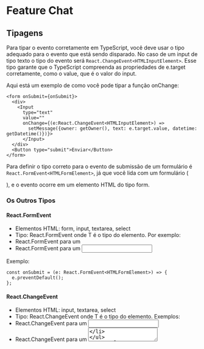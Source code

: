 # Feature Chat

## Tipagens

Para tipar o evento corretamente em TypeScript, você deve usar o tipo adequado para o evento que está sendo disparado. No caso de um input de tipo texto o tipo do evento será 
`React.ChangeEvent<HTMLInputElement>`.  Esse tipo garante que o TypeScript compreenda as propriedades de e.target corretamente, como o value, que é o valor do input.

Aqui está um exemplo de como você pode tipar a função onChange:

```tsx
<form onSubmit={onSubmit}>
  <div>
    <Input 
      type="text"  
      value="" 
      onChange={(e:React.ChangeEvent<HTMLInputElement>) => 
        setMessage({owner: getOwner(), text: e.target.value, datetime: getDatetime()})}>
      </Input>
  </div>
  <Button type="submit">Enviar</Button> 
</form>
```


Para definir  o tipo correto para o evento de submissão de um formulário é 
`React.FormEvent<HTMLFormElement>`, já que você lida com um formulário (<form>), e o evento ocorre em um elemento HTML do tipo form.

### Os Outros Tipos

#### React.FormEvent

- Elementos HTML: form, input, textarea, select
- Tipo: React.FormEvent<T> onde T é o tipo do elemento. Por exemplo:
- React.FormEvent<HTMLFormElement> para um <form>
- React.FormEvent<HTMLInputElement> para um <input>

Exemplo:

```tsx
const onSubmit = (e: React.FormEvent<HTMLFormElement>) => {
  e.preventDefault();
};
```

#### React.ChangeEvent

- Elementos HTML: input, textarea, select
- Tipo: React.ChangeEvent<T> onde T é o tipo do elemento. Exemplos:
- React.ChangeEvent<HTMLInputElement> para um <input>
- React.ChangeEvent<HTMLTextAreaElement> para um <textarea>

Exemplo:

```tsx
const handleChange = (e: React.ChangeEvent<HTMLInputElement>) => {
  const value = e.target.value;
};
``` 
#### React.MouseEvent

- Elementos HTML: Qualquer elemento que possa ser clicado, como button, div, a, etc.
- Tipo: React.MouseEvent<T> onde T é o tipo do elemento. Exemplos:
- React.MouseEvent<HTMLButtonElement> para um <button>
- React.MouseEvent<HTMLDivElement> para um <div>

Exemplo:

```tsx
const handleClick = (e: React.MouseEvent<HTMLButtonElement>) => {
  console.log('Button clicked');
};
```

#### React.KeyboardEvent

- Elementos HTML: Qualquer elemento que possa receber entrada de teclado, como input, textarea, div (com contentEditable), etc.
- Tipo: React.KeyboardEvent<T> onde T é o tipo do elemento. Exemplos:
- React.KeyboardEvent<HTMLInputElement> para um <input>
- React.KeyboardEvent<HTMLTextAreaElement> para um <textarea>

Exemplo:

```tsx
const onKeyDown = (e: React.KeyboardEvent<HTMLInputElement>) => {
  if (e.key === 'Enter') {
    console.log('Enter pressed');
  }
};
const onKeyUp = (e: React.KeyboardEvent<HTMLInputElement>) => {
  if (e.key === 'Enter') {
    console.log('Enter released');
  }
};
```

#### React.FocusEvent

- Elementos HTML: Elementos de formulário como input, textarea, select, button, etc.
- Tipo: React.FocusEvent<T> onde T é o tipo do elemento. Exemplos:
- React.FocusEvent<HTMLInputElement> para um <input>
- Uso: Para capturar eventos de foco (quando um elemento recebe ou perde o foco).

Exemplo:

```tsx
const onFocus = (e: React.FocusEvent<HTMLInputElement>) => {
  console.log('Campo focado');
};

const onBlur = (e: React.FocusEvent<HTMLInputElement>) => {
  console.log('Campo perdeu o foco');
};
```

#### Eventos de Carregamento: React.SyntheticEvent<T>

- Elemento HTML: img, iframe, audio, video
- Uso: Para capturar eventos como carregamento de imagens ou elementos de mídia.

Exemplo:

```tsx
const onLoad = (e: React.SyntheticEvent<HTMLImageElement>) => {
  console.log('Imagem carregada');
};
```
#### Eventos de Alteração de Entrada (Input): React.FormEvent<T>

- Elemento HTML: input, textarea, select
- Uso: Para capturar entradas de texto ou seleção de valores.

Exemplo:

```tsx
const onInput = (e: React.FormEvent<HTMLInputElement>) => {
  console.log('Valor do input alterado');
};
```

#### Eventos de Toque (Touch): React.TouchEvent<T>

- Elemento HTML: div, button, input (geralmente para dispositivos móveis)
- Uso: Para capturar eventos de toque, como no caso de dispositivos móveis.

Exemplo:

```tsx
const onTouchStart = (e: React.TouchEvent<HTMLDivElement>) => {
  console.log('Toque iniciado');
};
``` 

## Estado

### Verificação de valor antes de definir um state

Uma coisa  que é importante salientar é que quando você define uma `interface` para seu state
é necessário que você faça uma checkagem se o valor que será definido não seja undefined ou null, por exemplo:

```tsx
const [ messages, setMessages ] = useState<IMessage[]>([]);
``` 

Aqui eu espero um `array` de IMessage, então quando eu defino em `src/features/chat/molecules/ChatInputMessage.tsx` esse código:

```tsx
const [message, setMessage] = useState<IMessage>();
const onSubmit = (e: React.FormEvent<HTMLFormElement>) => {
  e.preventDefault();
  if (message) {
    setMessages((prev) => [...prev, message]);
  }
};
```

É obrigatório que eu faça essa validação do valor de `message` antes de usá-lo, ou poderia definir um valor inicial assim:


```tsx
const [message, setMessage] = useState<IMessage>({
  owner: '',
  text: '',
  datetime: '',
});
```

Porque se eu não fizer uma dessas 2 soluções irei receber um erro assim:

```
Argument of type '(prev: IMessage[]) => (IMessage | undefined)[]' is not assignable to parameter of type 'SetStateAction<IMessage[]>'.
  Type '(prev: IMessage[]) => (IMessage | undefined)[]' is not assignable to type '(prevState: IMessage[]) => IMessage[]'.
    Type '(IMessage | undefined)[]' is not assignable to type 'IMessage[]'.
      Type 'IMessage | undefined' is not assignable to type 'IMessage'.
        Type 'undefined' is not assignable to type 'IMessage'.

28     setMessages((prev) => [...prev, message]);
```

Então lendo a última linha `Type 'undefined' is not assignable to type 'IMessage'.`
fica bem mais fácil de entender o real problema.

**#ficadica**

Também há outro cenário onde você define os campos de um objeto como obrigatórios, mas 
quer atualziar apenas um campo, por exemplo:

```tsx
export interface IMessage {
  owner: string;
  text: string;
  datetime: string;
  type: string; // sender | receiver
  className?: string;
}

const [message, setMessage] = useState<IMessage>();

setMessage((prev) => ({
  ...prev,
  text: "",
}))
```

Você vai se deparar com esse erro:

```
Argument of type '(prev: IMessage | undefined) => { text: string; owner?: string | undefined; datetime?: string | undefined; type?: string | undefined; className?: string | undefined; }' is not assignable to parameter of type 'SetStateAction<IMessage | undefined>'.
  Type '(prev: IMessage | undefined) => { text: string; owner?: string | undefined; datetime?: string | undefined; type?: string | undefined; className?: string | undefined; }' is not assignable to type '(prevState: IMessage | undefined) => IMessage | undefined'.
    Call signature return types '{ text: string; owner?: string | undefined; datetime?: string | undefined; type?: string | undefined; className?: string | undefined; }' and 'IMessage | undefined' are incompatible.
      The types of 'owner' are incompatible between these types.
        Type 'string | undefined' is not assignable to type 'string'.
          Type 'undefined' is not assignable to type 'string'.ts(2345)
```

Isso acontece porque você precisa garantir que os valores não são undefined,
basicamente sempre quue você ver esse erro de undefined é porque você precisa ou testar ele
antes ou definir seu valor, nesse caso eu defini um valor padão:

```tsx
setMessage((prev) => ({
  ...prev,
  text: "",
  owner: prev?.owner || "suissa",
  datetime: prev?.datetime || getDatetime(),
  type: prev?.type || "sender",
}))
```

## Estilização

### Centralização de elemento fixed ou absolute

Bom como sabemos quando um elemento é absolute ou fixed ele sai do fluxo normal da página
logo propriedades bem comuns de centralização como `mx-auto` **sozinho** não funcionam. Sabendo disso nós podemos usar a técnica do `left` com o `translate` que é assim:

```html
<div className="fixed bottom-3 left-1/2 -translate-x-1/2 w-[90%]">
```

Com isso você faz o seguinte:

- o `left` joga o começo do elemento lá para a metade da tela
  - fazendo com que ele ultrapasse a outra borda
- o `-translate` você move o elemento para a metade do seu próprio tamanho
  - fazendo com que ele fique alinhado

Eu falei anteriormente que o `mx-auto` não funciona **sozinho** para centralizar um elemento
`fixed`, correto? Então, para ele funionar corretamente nós precisamos usar também:

- `left-0`
- `right-0`



## Mensagens

### Comportamento/Rolagem

Qual foi meu maior desafio nessa parte?

Foi conseguir inverter a ordem da sequencia das mensagens, elas não podiam vir de cima
e nem aparecer lá em cima por primeiro, então precisava que a mensagem mais atual aparecesse
embaixo da página. E também fazer que a rolagem não seguisse para cima quando as mensagens
estivessem cresceendo para o topo.

Para conseguir esse comportamento eu fiz o seguinte:

#### Estrutura do Container Principal:

```jsx
<div className="w-full bg-white fixed top-0">
```

- fixed top-0: Fixa o chat no topo da tela


#### Container das Mensagens:

```jsx
<div 
  className="flex flex-col-reverse h-[calc(100vh-60px)] overflow-y-auto"
  ref={messagesContainerRef}>
```

- flex flex-col-reverse: Inverte a ordem das mensagens
- h-[calc(100vh-60px)]: Altura calculada considerando o espaço do input
- overflow-y-auto: Permite scroll vertical
- ref={messagesContainerRef}: Referência para controlar o scroll

#### Sistema de Scroll Automático:

```ts
useEffect(() => {
  if (messagesContainerRef.current) {
    const container = messagesContainerRef.current;
    container.scrollTop = container.scrollHeight;
  }
}, [messages]);
```

- Monitora mudanças no array de mensagens
- Força o scroll para o final quando novas mensagens chegam

#### Input Fixo:

```jsx
<div className="fixed bottom-3 left-1/2 -translate-x-1/2 w-[calc(100%-40px)]">
```

- fixed bottom-3: Mantém o input sempre na parte inferior
- -translate-x-1/2: Centraliza o input
- w-[calc(100%-40px)]: Largura calculada com margem

#### O que faz esse código funcionar bem:

- Uso correto do flex-col-reverse
- Referências bem posicionadas
- Scroll automático implementado corretamente
- Cálculos precisos de altura/largura
- Posicionamento fixo adequado


## Contatos


## Estado Global - Context
Optei por utilizar a Context API porque o estado precisa ser acessado por múltiplos componentes, como `ChatMessages` e `ChatContacts`. Além disso, quero manter o gerenciamento de estado separado da lógica de apresentação, garantindo maior coesão e facilitando a reutilização dos componentes.

Embora fosse possível gerenciar o estado diretamente no template, acredito que isso iria contra os princípios do Atomic Design. Como `ChatContacts` e `ChatMessages` já são organismos, o próximo nível deveria ser o template ou page. Criar um organismo que incorpora outros organismos adicionando lógica de estado poderia comprometer a estrutura hierárquica do design atômico. Por isso, a escolha pela Context API se alinha melhor com a arquitetura e os conceitos do projeto.

Além desse detalhe arquitetural eu também pensei de antemão na atualização de novas mensagens vindas pelo *Websocket* ou *long pooling*. Se eu configurasse o *WebSocket* diretamente no componente `ChatMessages`, ele ficaria acoplado à lógica de recebimento de mensagens. Com a Context API a lógica do *WebSocket* pode ser encapsulada dentro do provedor de contexto, outros componentes (ou futuras funcionalidades) que precisarem acessar mensagens também podem fazê-lo sem duplicar lógica.
